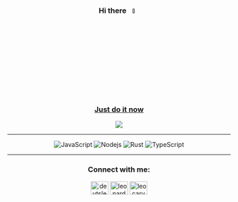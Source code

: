 <div align="center">
  
 ### Hi there <a href=""><img src="https://media.giphy.com/media/hvRJCLFzcasrR4ia7z/giphy.gif" width="5%">
  
 ### Just do it now
  
  <img src="https://media.tenor.com/itjFesV8_RUAAAAj/soulja-boy-pepe.gif" align="center" allowFullScreen>

  
  
  </a>


  
</div>


<hr>




<div align='center'>

![JavaScript](https://img.shields.io/badge/-JavaScript-black?style=flat-square&logo=javascript)
![Nodejs](https://img.shields.io/badge/-Nodejs-black?style=flat-square&logo=Node.js)
![Rust](https://img.shields.io/badge/-Rust-black?style=flat-square&logo=Rust)
![TypeScript](https://img.shields.io/badge/-TypeScript-black?style=flat-square&logo=typescript)

</div>

<hr>

<h3 align="center">Connect with me:</h3>
<p align="center">
<a href="https://twitter.com/devtsleo" target="blank"><img align="center" src="https://raw.githubusercontent.com/rahuldkjain/github-profile-readme-generator/master/src/images/icons/Social/twitter.svg" alt="devtsleo" height="30" width="40" /></a>
<a href="https://linkedin.com/in/leonardo-carvalho-0988471b3" target="blank"><img align="center" src="https://raw.githubusercontent.com/rahuldkjain/github-profile-readme-generator/master/src/images/icons/Social/linked-in-alt.svg" alt="leonardo-carvalho-0988471b3" height="30" width="40" /></a>
<a href="https://www.leetcode.com/leocarvalholkp" target="blank"><img align="center" src="https://raw.githubusercontent.com/rahuldkjain/github-profile-readme-generator/master/src/images/icons/Social/leet-code.svg" alt="leocarvalholkp" height="30" width="40" /></a>
</p>
